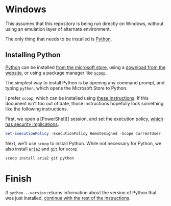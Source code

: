 # Windows

This assumes that this repository is being run directly on Windows, without using an emulation layer of alternate environment.

The only thing that needs to be installed is [Python][].

## Installing Python

[Python][] can be installed [from the microsoft store][python-ms-store], using a [download from the website][python-download], or using a package manager like [`scoop`][scoop].

The simplest way to install Python is by opening any command prompt, and typing `python`, which opens the Microsoft Store to Python.

I prefer `scoop`, which can be installed using [these instructions][scoop-install]. If this document isn't too out of date, those instructions hopefully look something like the following instructions.

First, we open a [PowerShel][] session, and set the execution policy, [which has security implications][ps-execpolicy].

```powershell
Set-ExecutionPolicy -ExecutionPolicy RemoteSigned -Scope CurrentUser
```

Next, we'll use `scoop` to install Python. While not necessary for Python, we also install [`aria2`][aria2] and [`git`][git] for `scoop`.

```powershell
scoop install aria2 git python
```

# Finish

If `python --version` returns information about the version of Python that was just installed, [continue with the rest of the instructions](./README.md#continue).



[python]: <https://www.python.org/>
[python-ms-store]: <https://docs.microsoft.com/en-us/windows/python/beginners#install-python>
[python-download]: <https://www.python.org/downloads/windows/>
[scoop]: <https://github.com/lukesampson/scoop>
[scoop-install]: <https://github.com/lukesampson/scoop/tree/3e55a70971c5ff0d035daa54ca5dfab95dfaaa1d#installation>
[powershell]: <https://docs.microsoft.com/en-us/powershell/scripting/overview?view=powershell-5.1>
[aria2]: <https://github.com/aria2/aria2>
[git]: <https://git-scm.com/>
[ps-execpolicy]: <https://docs.microsoft.com/en-us/PowerShell/module/microsoft.PowerShell.core/about/about_execution_policies?view=PowerShell-6>
